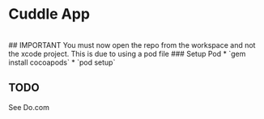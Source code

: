 # Cuddle App
<br>
## IMPORTANT
  You must now open the repo from the workspace and not the xcode
project. This is due to using a pod file
### Setup Pod
* `gem install cocoapods`
* `pod setup`

## TODO
  See Do.com
